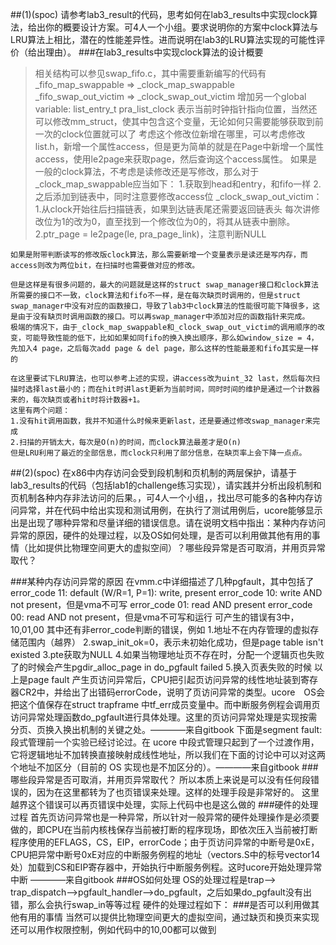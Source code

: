 
##(1)(spoc) 请参考lab3_result的代码，思考如何在lab3_results中实现clock算法，给出你的概要设计方案。可4人一个小组。要求说明你的方案中clock算法与LRU算法上相比，潜在的性能差异性。进而说明在lab3的LRU算法实现的可能性评价（给出理由）。
###在lab3_results中实现clock算法的设计概要
  > 相关结构可以参见swap_fifo.c，其中需要重新编写的代码有
    _fifo_map_swappable => _clock_map_swappable
    _fifo_swap_out_victim => _clock_swap_out_victim
    增加另一个global variable: list_entry_t pra_list_clock 表示当前时钟指针指向位置，当然还可以修改mm_struct，使其中包含这个变量，无论如何只需要能够获取到前一次的clock位置就可以了
    考虑这个修改位新增在哪里，可以考虑修改list.h，新增一个属性access，但是更为简单的就是在Page中新增一个属性access，使用le2page来获取page，然后查询这个access属性。
    如果是一般的clock算法，不考虑是读修改还是写修改，那么对于_clock_map_swappable应当如下：
      1.获取到head和entry，和fifo一样
      2.之后添加到链表中，同时注意要修改access位
    _clock_swap_out_victim：
      1.从clock开始往后扫描链表，如果到达链表尾还需要返回链表头
        每次讲修改位为1的改为0，直至找到一个修改位为0的，将其从链表中删除。
      2.ptr_page = le2page(le, pra_page_link)，注意判断NULL

    如果是附带判断读写的修改版clock算法，那么需要新增一个变量表示是读还是写内存，而access则改为两位bit，在扫描时也需要做对应的修改。

    但是这样是有很多问题的，最大的问题就是这样的struct swap_manager接口和clock算法所需要的接口不一致，clock算法和fifo不一样，是在每次缺页时调用的，但是struct swap_manager中没有对应的函数接口，导致了lab3中clock算法的性能很可能下降很多，这是由于没有缺页时调用函数的接口。可以再swap_manager中添加对应的函数指针来完成。
    极端的情况下，由于_clock_map_swappable和_clock_swap_out_victim的调用顺序的改变，可能导致性能的低下，比如如果如同fifo的换入换出顺序，那么如window_size = 4，先加入4 page，之后每次add page & del page，那么这样的性能最差和fifo其实是一样的

    在这里要试下LRU算法，也可以参考上述的实现，讲access改为uint_32 last，然后每次扫描时选择last最小的；而在hit时讲last更新为当前时间，同时时间的维护是通过一个计数器来的，每次缺页或者hit时将计数器+1。
    这里有两个问题：
    1.没有hit调用函数，我并不知道什么时候来更新last，还是要通过修改swap_manager来完成
    2.扫描的开销太大，每次是O(n)的时间，而clock算法最差才是O(n)
    但是LRU利用了最近的全部信息，而clock只利用了部分信息，在缺页率上会下降一点点。
    
##(2)(spoc) 在x86中内存访问会受到段机制和页机制的两层保护，请基于lab3_results的代码（包括lab1的challenge练习实现），请实践并分析出段机制和页机制各种内存非法访问的后果。，可4人一个小组，，找出尽可能多的各种内存访问异常，并在代码中给出实现和测试用例，在执行了测试用例后，ucore能够显示出是出现了哪种异常和尽量详细的错误信息。请在说明文档中指出：某种内存访问异常的原因，硬件的处理过程，以及OS如何处理，是否可以利用做其他有用的事情（比如提供比物理空间更大的虚拟空间）？哪些段异常是否可取消，并用页异常取代？

###某种内存访问异常的原因
    在vmm.c中详细描述了几种pgfault，其中包括了
    error_code 11: default  (W/R=1, P=1): write, present
    error_code 10: write AND not present，但是vma不可写
    error_code 01: read AND present
    error_code 00: read AND not present，但是vma不可写和运行
    可产生的错误有3中，10,01,00
    其中还有非error_code判断的错误，例如
    1.地址不在内存管理的虚拟存储范围内（越界）
    2.swap_init_ok=0，表示未初始化成功，但是page table isn't existed
    3.pte获取为NULL
    4.如果当物理地址页不存在时，分配一个逻辑页也失败了的时候会产生pgdir_alloc_page in do_pgfault failed
    5.换入页表失败的时候
    以上是page fault
    产生页访问异常后，CPU把引起页访问异常的线性地址装到寄存器CR2中，并给出了出错码errorCode，说明了页访问异常的类型。ucore　OS会把这个值保存在struct trapframe 中tf_err成员变量中。而中断服务例程会调用页访问异常处理函数do_pgfault进行具体处理。这里的页访问异常处理是实现按需分页、页换入换出机制的关键之处。————来自gitbook
    下面是segment fault:
    段式管理前一个实验已经讨论过。在 ucore 中段式管理只起到了一个过渡作用，它将逻辑地址不加转换直接映射成线性地址，所以我们在下面的讨论中可以对这两个地址不加区分（目前的 OS 实现也是不加区分的）。————来自gitbook
###哪些段异常是否可取消，并用页异常取代？
    所以本质上来说是可以没有任何段错误的，因为在这里都转为了也页错误来处理。这样的处理手段是非常好的。
    这里越界这个错误可以再页错误中处理，实际上代码中也是这么做的
###硬件的处理过程
    首先页访问异常也是一种异常，所以针对一般异常的硬件处理操作是必须要做的，即CPU在当前内核栈保存当前被打断的程序现场，即依次压入当前被打断程序使用的EFLAGS，CS，EIP，errorCode；由于页访问异常的中断号是0xE，CPU把异常中断号0xE对应的中断服务例程的地址（vectors.S中的标号vector14处）加载到CS和EIP寄存器中，开始执行中断服务例程。这时ucore开始处理异常中断 ————来自gitbook
###OS如何处理
    OS的处理过程是trap--> trap_dispatch-->pgfault_handler-->do_pgfault，之后如果do_pgfault没有出错，那么会执行swap_in等等过程
    硬件的处理过程如下：
###是否可以利用做其他有用的事情
    当然可以提供比物理空间更大的虚拟空间，通过缺页和换页来实现
    还可以用作权限控制，例如代码中的10,00都可以做到
